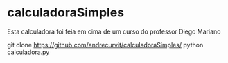 # calculadoraSimples
Esta calculadora foi feia em cima de um curso do professor Diego Mariano

git clone https://github.com/andrecurvit/calculadoraSimples/
python calculadora.py
